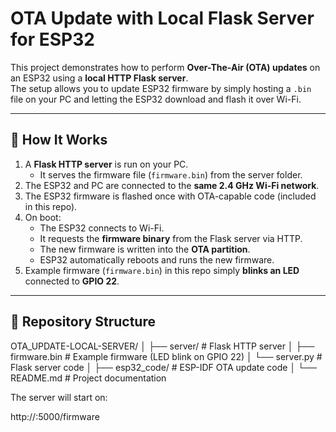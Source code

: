 # OTA Update with Local Flask Server for ESP32

This project demonstrates how to perform **Over-The-Air (OTA) updates** on an ESP32 using a **local HTTP Flask server**.  
The setup allows you to update ESP32 firmware by simply hosting a `.bin` file on your PC and letting the ESP32 download and flash it over Wi-Fi.

---

## 🚀 How It Works
1. A **Flask HTTP server** is run on your PC.  
   - It serves the firmware file (`firmware.bin`) from the server folder.  
2. The ESP32 and PC are connected to the **same 2.4 GHz Wi-Fi network**.  
3. The ESP32 firmware is flashed once with OTA-capable code (included in this repo).  
4. On boot:
   - The ESP32 connects to Wi-Fi.  
   - It requests the **firmware binary** from the Flask server via HTTP.  
   - The new firmware is written into the **OTA partition**.  
   - ESP32 automatically reboots and runs the new firmware.  
5. Example firmware (`firmware.bin`) in this repo simply **blinks an LED** connected to **GPIO 22**.

---

## 📂 Repository Structure
OTA_UPDATE-LOCAL-SERVER/
│
├── server/ # Flask HTTP server
│ ├── firmware.bin # Example firmware (LED blink on GPIO 22)
│ └── server.py # Flask server code
│
├── esp32_code/ # ESP-IDF OTA update code
│
└── README.md # Project documentation

The server will start on:

http://<your-pc-ip>:5000/firmware





